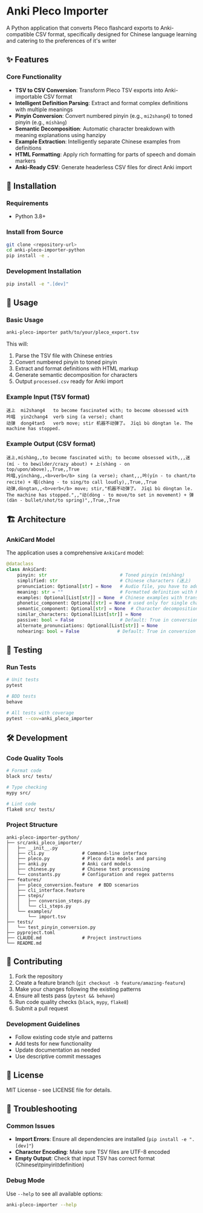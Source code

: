 # Anki Pleco Importer

A Python application that converts Pleco flashcard exports to Anki-compatible CSV format, specifically designed for Chinese language learning
and catering to the preferences of it's writer

## ✨ Features

### Core Functionality
- **TSV to CSV Conversion**: Transform Pleco TSV exports into Anki-importable CSV format
- **Intelligent Definition Parsing**: Extract and format complex definitions with multiple meanings
- **Pinyin Conversion**: Convert numbered pinyin (e.g., `mi2shang4`) to toned pinyin (e.g., `míshàng`)
- **Semantic Decomposition**: Automatic character breakdown with meaning explanations using hanzipy
- **Example Extraction**: Intelligently separate Chinese examples from definitions
- **HTML Formatting**: Apply rich formatting for parts of speech and domain markers
- **Anki-Ready CSV**: Generate headerless CSV files for direct Anki import

## 🚀 Installation

### Requirements
- Python 3.8+

### Install from Source
```bash
git clone <repository-url>
cd anki-pleco-importer-python
pip install -e .
```

### Development Installation
```bash
pip install -e ".[dev]"
```

## 📖 Usage

### Basic Usage
```bash
anki-pleco-importer path/to/your/pleco_export.tsv
```

This will:
1. Parse the TSV file with Chinese entries
2. Convert numbered pinyin to toned pinyin
3. Extract and format definitions with HTML markup
4. Generate semantic decomposition for characters
5. Output `processed.csv` ready for Anki import

### Example Input (TSV format)
```
迷上	mi2shang4	to become fascinated with; to become obsessed with
吟唱	yin2chang4	verb sing (a verse); chant
动弹	dong4tan5	verb move; stir 机器不动弹了。 Jīqì bù dòngtan le. The machine has stopped.
```

### Example Output (CSV format)
```
迷上,míshàng,,to become fascinated with; to become obsessed with,,,迷(mí - to bewilder/crazy about) + 上(shàng - on top/upon/above),,True,,True
吟唱,yínchàng,,<b>verb</b> sing (a verse); chant,,,吟(yín - to chant/to recite) + 唱(chàng - to sing/to call loudly),,True,,True
动弹,dòngtan,,<b>verb</b> move; stir,"机器不动弹了。 Jīqì bù dòngtan le. The machine has stopped.",,"动(dòng - to move/to set in movement) + 弹(dàn - bullet/shot/to spring)",,True,,True
```

## 🏗️ Architecture

### AnkiCard Model
The application uses a comprehensive `AnkiCard` model:

```python
@dataclass
class AnkiCard:
    pinyin: str                           # Toned pinyin (míshàng)
    simplified: str                       # Chinese characters (迷上)
    pronunciation: Optional[str] = None   # Audio file, you have to add this yourself
    meaning: str = ""                     # Formatted definition with HTML
    examples: Optional[List[str]] = None  # Chinese examples with translations
    phonetic_component: Optional[str] = None # used only for single characters
    semantic_component: Optional[str] = None  # Character decomposition
    similar_characters: Optional[List[str]] = None
    passive: bool = False                 # Default: True in conversion
    alternate_pronunciations: Optional[List[str]] = None
    nohearing: bool = False              # Default: True in conversion
```

## 🧪 Testing

### Run Tests
```bash
# Unit tests
pytest

# BDD tests
behave

# All tests with coverage
pytest --cov=anki_pleco_importer
```

## 🛠️ Development

### Code Quality Tools
```bash
# Format code
black src/ tests/

# Type checking
mypy src/

# Lint code
flake8 src/ tests/
```

### Project Structure
```
anki-pleco-importer-python/
├── src/anki_pleco_importer/
│   ├── __init__.py
│   ├── cli.py              # Command-line interface
│   ├── pleco.py            # Pleco data models and parsing
│   ├── anki.py             # Anki card models
│   ├── chinese.py          # Chinese text processing
│   └── constants.py        # Configuration and regex patterns
├── features/
│   ├── pleco_conversion.feature  # BDD scenarios
│   ├── cli_interface.feature
│   ├── steps/
│   │   ├── conversion_steps.py
│   │   └── cli_steps.py
│   └── examples/
│       └── import.tsv
├── tests/
│   └── test_pinyin_conversion.py
├── pyproject.toml
├── CLAUDE.md               # Project instructions
└── README.md
```

## 🤝 Contributing

1. Fork the repository
2. Create a feature branch (`git checkout -b feature/amazing-feature`)
3. Make your changes following the existing patterns
4. Ensure all tests pass (`pytest && behave`)
5. Run code quality checks (`black`, `mypy`, `flake8`)
6. Submit a pull request

### Development Guidelines
- Follow existing code style and patterns
- Add tests for new functionality
- Update documentation as needed
- Use descriptive commit messages

## 📝 License

MIT License - see LICENSE file for details.

## 🔧 Troubleshooting

### Common Issues
- **Import Errors**: Ensure all dependencies are installed (`pip install -e ".[dev]"`)
- **Character Encoding**: Make sure TSV files are UTF-8 encoded
- **Empty Output**: Check that input TSV has correct format (Chinese\tpinyin\tdefinition)

### Debug Mode
Use `--help` to see all available options:
```bash
anki-pleco-importer --help
```
